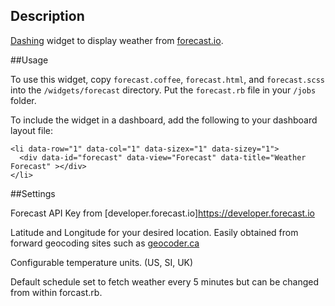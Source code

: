 ## Description

[Dashing](http://shopify.github.com/dashing) widget to display weather from [forecast.io](http://http://forecast.io).

##Usage

To use this widget, copy `forecast.coffee`, `forecast.html`, and `forecast.scss` into the `/widgets/forecast` directory. Put the `forecast.rb` file in your `/jobs` folder.

To include the widget in a dashboard, add the following to your dashboard layout file:

    <li data-row="1" data-col="1" data-sizex="1" data-sizey="1">
      <div data-id="forecast" data-view="Forecast" data-title="Weather Forecast" ></div>
    </li>

##Settings

Forecast API Key from [developer.forecast.io]https://developer.forecast.io

Latitude and Longitude for your desired location. Easily obtained from forward geocoding sites such as [geocoder.ca](http://geocoder.ca)

Configurable temperature units. (US, SI, UK)

Default schedule set to fetch weather every 5 minutes but can be changed from within forcast.rb.